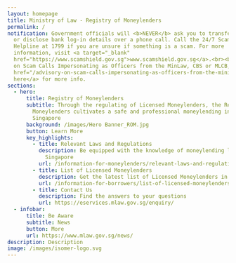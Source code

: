```yaml
---
layout: homepage
title: Ministry of Law - Registry of Moneylenders
permalink: /
notification: Government officials will <b>NEVER</b> ask you to transfer money
  or disclose bank log-in details over a phone call. Call the 24/7 ScamShield
  Helpline at 1799 if you are unsure if something is a scam. For more
  information, visit <a target="_blank"
  href="https://www.scamshield.gov.sg">www.scamshield.gov.sg</a>.<br><br>Advisory
  on Scam Calls Impersonating as Officers from the MinLaw, CBS or MLCB, <a
  href="/advisory-on-scam-calls-impersonating-as-officers-from-the-ministry-of-law-cbs-or-the-mlcb/">Click
  here</a> for more info.
sections:
  - hero:
      title: Registry of Moneylenders
      subtitle: Through the regulating of Licensed Moneylenders, the Registry of
        Moneylenders cultivates a safe and professional moneylending industry in
        Singapore
      background: /images/Hero Banner_ROM.jpg
      button: Learn More
      key_highlights:
        - title: Relevant Laws and Regulations
          description: Be equipped with the knowledge of moneylending legislation in
            Singapore
          url: /information-for-moneylenders/relevant-laws-and-regulations/
        - title: List of Licensed Moneylenders
          description: Get the latest list of Licensed Moneylenders in Singapore
          url: /information-for-borrowers/list-of-licensed-moneylenders-in-singapore/
        - title: Contact Us
          description: Find the answers to your questions
          url: https://eservices.mlaw.gov.sg/enquiry/
  - infobar:
      title: Be Aware
      subtitle: News
      button: More
      url: https://www.mlaw.gov.sg/news/
description: Description
image: /images/isomer-logo.svg
---
```


